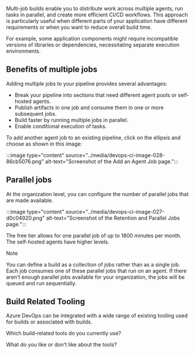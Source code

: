 Multi-job builds enable you to distribute work across multiple agents, run tasks in parallel, and create more efficient CI/CD workflows. This approach is particularly useful when different parts of your application have different requirements or when you want to reduce overall build time.

For example, some application components might require incompatible versions of libraries or dependencies, necessitating separate execution environments.

## Benefits of multiple jobs

Adding multiple jobs to your pipeline provides several advantages:

- Break your pipeline into sections that need different agent pools or self-hosted agents.
- Publish artifacts in one job and consume them in one or more subsequent jobs.
- Build faster by running multiple jobs in parallel.
- Enable conditional execution of tasks.

To add another agent job to an existing pipeline, click on the ellipsis and choose as shown in this image:

:::image type="content" source="../media/devops-ci-image-028-86cb5076.png" alt-text="Screenshot of the Add an Agent Job page.":::

## Parallel jobs

At the organization level, you can configure the number of parallel jobs that are made available.

:::image type="content" source="../media/devops-ci-image-027-d0c04920.png" alt-text="Screenshot of the Retention and Parallel Jobs page.":::

The free tier allows for one parallel job of up to 1800 minutes per month. The self-hosted agents have higher levels.

> [!NOTE]
> You can define a build as a collection of jobs rather than as a single job. Each job consumes one of these parallel jobs that run on an agent. If there aren't enough parallel jobs available for your organization, the jobs will be queued and run sequentially.

## Build Related Tooling

Azure DevOps can be integrated with a wide range of existing tooling used for builds or associated with builds.

Which build-related tools do you currently use?

What do you like or don't like about the tools?
